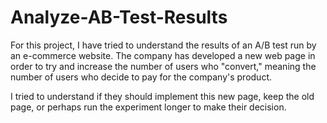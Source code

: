 # Analyze-AB-Test-Results

For this project, I have tried to understand the results of an A/B test run by an e-commerce website. The company has developed a new web page in order to try and increase the number of users who "convert," meaning the number of users who decide to pay for the company's product. 

I tried to understand if they should implement this new page, keep the old page, or perhaps run the experiment longer to make their decision.
